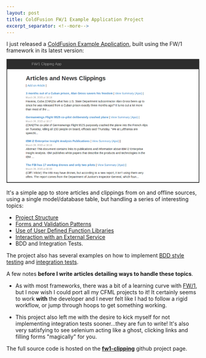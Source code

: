 ```yaml
---
layout: post
title: ColdFusion FW/1 Example Application Project
excerpt_separator: <!--more-->
---
```


I just released a [ColdFusion Example Application](https://github.com/dezoito/fw1-clipping),
built using the FW/1 framework in its latest version:

![](https://github.com/dezoito/dezoito.github.io/blob/master/public/images/clipping_screen.png?raw=true)

It's a simple app to store articles and clippings from on and offline sources,
using a single model/database table, but handling a series of interesting topics:

 - [Project Structure](/2015/03/29/fw1-example-app-project-structure/)
 - [Forms and Validation Patterns](/2015/03/30/fw1-example-app-forms_validation/)
 - [Use of User Defined Function Libraries](/2015/04/06/fw1-example-user-defined-function-libraries/)
 - [Interaction with an External Service](/2015/04/07/fw1-example-accessing-external-service/)
 - BDD and Integration Tests.

 The project also has several examples on how to implement
 [BDD style testing](http://wiki.coldbox.org/wiki/TestBox.cfm)
 and [integration tests](http://cfselenium.riaforge.org/).

A few notes **before I write articles detailing ways to handle these topics**.

 - As with most frameworks, there was a bit of a learning curve with
 [FW/1](http://framework-one.github.io/), but I now wish I could port all my CFML
 projects to it! It certainly seems to work **with** the developer and
 I never felt like I had to follow a rigid workflow, or jump through hoops
 to get something working.

 - This project also left me with the desire to kick myself for not implementing
 integration tests sooner...they are fun to write!
It's also very satisfying to see selenium acting like a ghost, clicking links and filling forms
 "magically" for you.

The full source code is hosted on the **[fw1-clipping](https://github.com/dezoito/fw1-clipping)** github
project page.
